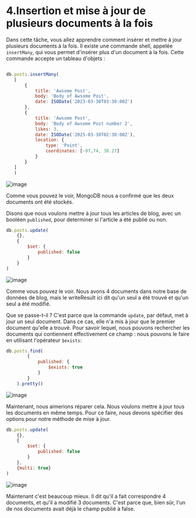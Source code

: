 # 4.Insertion et mise à jour de plusieurs documents à la fois

 Dans cette tâche, vous allez apprendre comment insérer et mettre à jour plusieurs documents à la fois. Il existe une commande shell, appelée `insertMany`, qui vous permet d'insérer plus d'un document à la fois. Cette commande accepte un tableau d'objets :
 
 ```js
 
db.posts.insertMany(
	[
		{
			title: 'Awsome Post',
			body: 'Body of Awsome Post',
			date: ISODate('2023-03-30T03:30:00Z')
		},
		{
			title: 'Awsome Post',
			body: 'Body of Awsome Post number 2',
			likes: 3,
			date: ISODate('2025-03-30T02:30:00Z'),
			location: {
				type: 'Point',
				coordinates: [-97,74, 30.27]
			}
		}
	]
	)
```

![image](https://user-images.githubusercontent.com/73080397/212361622-360c98bc-226b-467b-bd83-eeff5b99f17b.png)

Comme vous pouvez le voir, MongoDB nous a confirmé que les deux documents ont été stockés.

Disons que nous voulons mettre à jour tous les articles de blog, avec un booléen `published`, pour determiner si l'article a été publié ou non.

```js
db.posts.update(
	{},
	{
		$set: {
			published: false
		}
	}
)
```
![image](https://user-images.githubusercontent.com/73080397/212364058-e98c2b66-97d2-44ee-8436-a7660c525805.png)

Comme vous pouvez le voir. Nous avons 4 documents dans notre base de données de blog, mais le writeResult ici dit qu'un seul a été trouvé et qu'un seul a été modifié. 

Que se passe-t-il ? C'est parce que la commande `update`, par défaut, met à jour un seul document. Dans ce cas, elle n'a mis à jour que le premier document qu'elle a trouvé. Pour savoir lequel, nous pouvons rechercher les documents qui contiennent effectivement ce champ : nous pouvons le faire en utilisant l'opérateur `$exists`:

```js
db.posts.find(
		{
			published: {
				$exists: true
			}
		}
	).pretty()
```

![image](https://user-images.githubusercontent.com/73080397/212365062-e3841017-99ef-48b4-83b8-7c556c60c0e7.png)

Maintenant, nous aimerions réparer cela. Nous voulons mettre à jour tous les documents en même temps. Pour ce faire, nous devons spécifier des options pour notre méthode de mise à jour. 
```js
db.posts.update(
	{},
	{
		$set: {
			published: false
		}
	},
	{multi: true}
)
```
![image](https://user-images.githubusercontent.com/73080397/212366810-11e2b3ee-9d75-4864-9fef-60fcd6aafd98.png)

Maintenant c'est beaucoup mieux. Il dit qu'il a fait correspondre 4 documents, et qu'il a modifié 3 documents. C'est parce que, bien sûr, l'un de nos documents avait déjà le champ publié à false.

